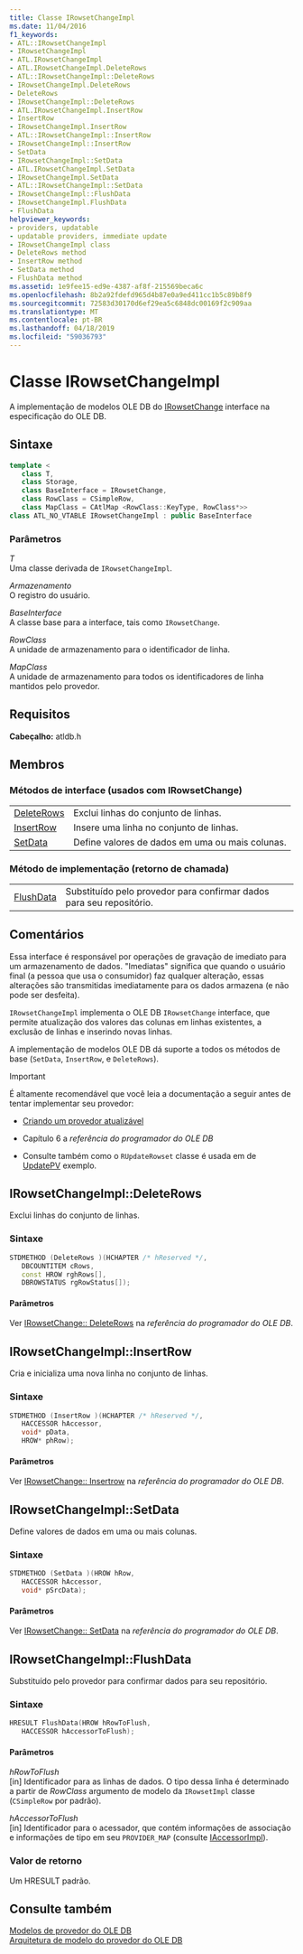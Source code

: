```yaml
---
title: Classe IRowsetChangeImpl
ms.date: 11/04/2016
f1_keywords:
- ATL::IRowsetChangeImpl
- IRowsetChangeImpl
- ATL.IRowsetChangeImpl
- ATL.IRowsetChangeImpl.DeleteRows
- ATL::IRowsetChangeImpl::DeleteRows
- IRowsetChangeImpl.DeleteRows
- DeleteRows
- IRowsetChangeImpl::DeleteRows
- ATL.IRowsetChangeImpl.InsertRow
- InsertRow
- IRowsetChangeImpl.InsertRow
- ATL::IRowsetChangeImpl::InsertRow
- IRowsetChangeImpl::InsertRow
- SetData
- IRowsetChangeImpl::SetData
- ATL.IRowsetChangeImpl.SetData
- IRowsetChangeImpl.SetData
- ATL::IRowsetChangeImpl::SetData
- IRowsetChangeImpl::FlushData
- IRowsetChangeImpl.FlushData
- FlushData
helpviewer_keywords:
- providers, updatable
- updatable providers, immediate update
- IRowsetChangeImpl class
- DeleteRows method
- InsertRow method
- SetData method
- FlushData method
ms.assetid: 1e9fee15-ed9e-4387-af8f-215569beca6c
ms.openlocfilehash: 8b2a92fdefd965d4b87e0a9ed411cc1b5c89b8f9
ms.sourcegitcommit: 72583d30170d6ef29ea5c6848dc00169f2c909aa
ms.translationtype: MT
ms.contentlocale: pt-BR
ms.lasthandoff: 04/18/2019
ms.locfileid: "59036793"
---
```

# <a name="irowsetchangeimpl-class"></a>Classe IRowsetChangeImpl

A implementação de modelos OLE DB do [IRowsetChange](/previous-versions/windows/desktop/ms715790(v=vs.85)) interface na especificação do OLE DB.

## <a name="syntax"></a>Sintaxe

```cpp
template <
   class T,
   class Storage,
   class BaseInterface = IRowsetChange,
   class RowClass = CSimpleRow,
   class MapClass = CAtlMap <RowClass::KeyType, RowClass*>>
class ATL_NO_VTABLE IRowsetChangeImpl : public BaseInterface
```

### <a name="parameters"></a>Parâmetros

*T*<br/>
Uma classe derivada de `IRowsetChangeImpl`.

*Armazenamento*<br/>
O registro do usuário.

*BaseInterface*<br/>
A classe base para a interface, tais como `IRowsetChange`.

*RowClass*<br/>
A unidade de armazenamento para o identificador de linha.

*MapClass*<br/>
A unidade de armazenamento para todos os identificadores de linha mantidos pelo provedor.

## <a name="requirements"></a>Requisitos

**Cabeçalho:** atldb.h

## <a name="members"></a>Membros

### <a name="interface-methods-used-with-irowsetchange"></a>Métodos de interface (usados com IRowsetChange)

|||
|-|-|
|[DeleteRows](#deleterows)|Exclui linhas do conjunto de linhas.|
|[InsertRow](#insertrow)|Insere uma linha no conjunto de linhas.|
|[SetData](#setdata)|Define valores de dados em uma ou mais colunas.|

### <a name="implementation-method-callback"></a>Método de implementação (retorno de chamada)

|||
|-|-|
|[FlushData](#flushdata)|Substituído pelo provedor para confirmar dados para seu repositório.|

## <a name="remarks"></a>Comentários

Essa interface é responsável por operações de gravação de imediato para um armazenamento de dados. "Imediatas" significa que quando o usuário final (a pessoa que usa o consumidor) faz qualquer alteração, essas alterações são transmitidas imediatamente para os dados armazena (e não pode ser desfeita).

`IRowsetChangeImpl` implementa o OLE DB `IRowsetChange` interface, que permite atualização dos valores das colunas em linhas existentes, a exclusão de linhas e inserindo novas linhas.

A implementação de modelos OLE DB dá suporte a todos os métodos de base (`SetData`, `InsertRow`, e `DeleteRows`).

> [!IMPORTANT]
>  É altamente recomendável que você leia a documentação a seguir antes de tentar implementar seu provedor:

- [Criando um provedor atualizável](../../data/oledb/creating-an-updatable-provider.md)

- Capítulo 6 a *referência do programador do OLE DB*

- Consulte também como o `RUpdateRowset` classe é usada em de [UpdatePV](https://github.com/Microsoft/VCSamples/tree/master/VC2010Samples/ATL/OLEDB/Provider/UPDATEPV) exemplo.

## <a name="deleterows"></a> IRowsetChangeImpl::DeleteRows

Exclui linhas do conjunto de linhas.

### <a name="syntax"></a>Sintaxe

```cpp
STDMETHOD (DeleteRows )(HCHAPTER /* hReserved */,
   DBCOUNTITEM cRows,
   const HROW rghRows[],
   DBROWSTATUS rgRowStatus[]);
```

#### <a name="parameters"></a>Parâmetros

Ver [IRowsetChange:: DeleteRows](/previous-versions/windows/desktop/ms724362(v=vs.85)) na *referência do programador do OLE DB*.

## <a name="insertrow"></a> IRowsetChangeImpl::InsertRow

Cria e inicializa uma nova linha no conjunto de linhas.

### <a name="syntax"></a>Sintaxe

```cpp
STDMETHOD (InsertRow )(HCHAPTER /* hReserved */,
   HACCESSOR hAccessor,
   void* pData,
   HROW* phRow);
```

#### <a name="parameters"></a>Parâmetros

Ver [IRowsetChange:: Insertrow](/previous-versions/windows/desktop/ms716921(v=vs.85)) na *referência do programador do OLE DB*.

## <a name="setdata"></a> IRowsetChangeImpl::SetData

Define valores de dados em uma ou mais colunas.

### <a name="syntax"></a>Sintaxe

```cpp
STDMETHOD (SetData )(HROW hRow,
   HACCESSOR hAccessor,
   void* pSrcData);
```

#### <a name="parameters"></a>Parâmetros

Ver [IRowsetChange:: SetData](/previous-versions/windows/desktop/ms721232(v=vs.85)) na *referência do programador do OLE DB*.

## <a name="flushdata"></a> IRowsetChangeImpl::FlushData

Substituído pelo provedor para confirmar dados para seu repositório.

### <a name="syntax"></a>Sintaxe

```cpp
HRESULT FlushData(HROW hRowToFlush,
   HACCESSOR hAccessorToFlush);
```

#### <a name="parameters"></a>Parâmetros

*hRowToFlush*<br/>
[in] Identificador para as linhas de dados. O tipo dessa linha é determinado a partir de *RowClass* argumento de modelo da `IRowsetImpl` classe (`CSimpleRow` por padrão).

*hAccessorToFlush*<br/>
[in] Identificador para o acessador, que contém informações de associação e informações de tipo em seu `PROVIDER_MAP` (consulte [IAccessorImpl](../../data/oledb/iaccessorimpl-class.md)).

### <a name="return-value"></a>Valor de retorno

Um HRESULT padrão.

## <a name="see-also"></a>Consulte também

[Modelos de provedor do OLE DB](../../data/oledb/ole-db-provider-templates-cpp.md)<br/>
[Arquitetura de modelo do provedor do OLE DB](../../data/oledb/ole-db-provider-template-architecture.md)